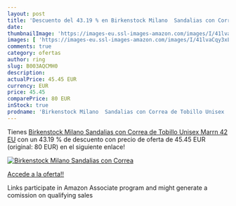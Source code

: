 ```yaml
---
layout: post
title: 'Descuento del 43.19 % en Birkenstock Milano  Sandalias con Correa'
date: 
thumbnailImage: 'https://images-eu.ssl-images-amazon.com/images/I/41lvaCqy3xL._SL200_.jpg'
images: [ 'https://images-eu.ssl-images-amazon.com/images/I/41lvaCqy3xL._SL200_.jpg' ]
comments: true
category: ofertas
author: ring
slug: B003AQCMH0
description:
actualPrice: 45.45 EUR
currency: EUR
price: 45.45
comparePrice: 80 EUR
inStock: true
prodname: 'Birkenstock Milano  Sandalias con Correa de Tobillo Unisex  Marrn  42 EU'
---
```


Tienes [Birkenstock Milano  Sandalias con Correa de Tobillo Unisex  Marrn  42 EU](https://www.amazon.es/dp/B003AQCMH0/?tag=tolees-21) con un 43.19 % de descuento con precio de oferta de 45.45 EUR (original: 80 EUR) en el siguiente enlace!

[![Birkenstock Milano  Sandalias con Correa](https://images-eu.ssl-images-amazon.com/images/I/41lvaCqy3xL._SL200_.jpg)](https://www.amazon.es/dp/B003AQCMH0/?tag=tolees-21)

[Accede a la oferta!!](https://www.amazon.es/dp/B003AQCMH0/?tag=tolees-21)

Links participate in Amazon Associate program and might generate a comission on qualifying sales


